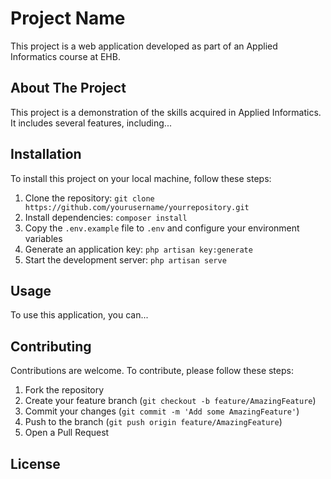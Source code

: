 # Project Name

This project is a web application developed as part of an Applied Informatics course at EHB.

## About The Project

This project is a demonstration of the skills acquired in Applied Informatics. It includes several features, including...

## Installation

To install this project on your local machine, follow these steps:

1. Clone the repository: `git clone https://github.com/yourusername/yourrepository.git`
2. Install dependencies: `composer install`
3. Copy the `.env.example` file to `.env` and configure your environment variables
4. Generate an application key: `php artisan key:generate`
5. Start the development server: `php artisan serve`

## Usage

To use this application, you can...

## Contributing

Contributions are welcome. To contribute, please follow these steps:

1. Fork the repository
2. Create your feature branch (`git checkout -b feature/AmazingFeature`)
3. Commit your changes (`git commit -m 'Add some AmazingFeature'`)
4. Push to the branch (`git push origin feature/AmazingFeature`)
5. Open a Pull Request

## License
